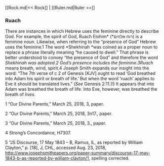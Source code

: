 [[Rock.md|<< Rock]]  |  [[Ruler.md|Ruler >>]]

### Ruach
There are instances in which Hebrew uses the feminine directly to describe God. For example, the spirit of God, Ruach Elohim* (*רוח אלהים) is a feminine noun. Likewise, when referring to the “presence of God” Hebrew uses the feminine.1 The word *Shekhinah *was coined as a proper noun to replace a phrase literally meaning “he caused to dwell.” That phrase is better understood to convey “the presence of God” and therefore the word *Shekhinah *was adopted.2 God’s presence includes the feminine.3*Ruach* means breath, wind, spirit.4 Joseph Smith expands our insight into the word: “The 7th verse of c 2 of Genesis [KJV] ought to read ‘God breathed into Adam his spirit or breath of life.’ But when the word ‘ruach’ applies to Eve it should be translated lives.” (*See* Genesis 2:11.)5 It appears that into Adam was breathed the breath of life. Into Eve, however, was breathed the breath of *lives*.



1 “Our Divine Parents,” March 25, 2018, 3, paper.


2 “Our Divine Parents,” March 25, 2018, 3n17., paper.


3 “Our Divine Parents,” March 25, 2018, 3., paper.


4 Strong’s Concordance, H7307.


5 “JS Discourse, 17 May 1843 – B, Ramus, IL, as reported by William Clayton,” p. [18], J, CHL, accessed Aug. 23, 2018, http://www.josephsmithpapers.org/paper-summary/discourse-17-may-1843-b-as-reported-by-william-clayton/1, spelling corrected.